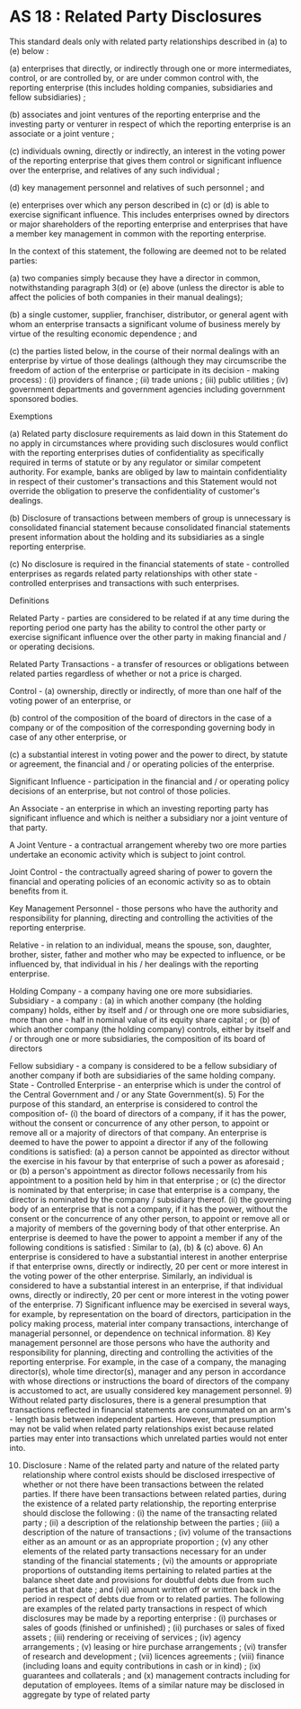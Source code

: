 # AS 18 : Related Party Disclosures

This standard deals only with related party relationships described in (a) to (e) below :

(a) enterprises that directly, or indirectly through one or more intermediates, control,
or are controlled by, or are under common control with, the reporting enterprise
(this includes holding companies, subsidiaries and fellow subsidiaries) ;

(b) associates and joint ventures of the reporting enterprise and the investing
party or venturer in respect of which the reporting enterprise is an associate
or a joint venture ;

(c) individuals owning, directly or indirectly, an interest in the voting power of the
reporting enterprise that gives them control or significant influence over the
enterprise, and relatives of any such individual ;

(d) key management personnel and relatives of such personnel ; and

(e) enterprises over which any person described in (c) or (d) is able to exercise
significant influence. This includes enterprises owned by directors or major
shareholders of the reporting enterprise and enterprises that have a member key management in common with the reporting enterprise.

In the context of this statement, the following are deemed not to be related parties:

(a) two companies simply because they have a director in common, notwithstanding paragraph 3(d) or (e) above (unless the director is able to affect the policies
of both companies in their manual dealings);

(b) a single customer, supplier, franchiser, distributor, or general agent with whom
an enterprise transacts a significant volume of business merely by virtue of
the resulting economic dependence ; and

(c) the parties listed below, in the course of their normal dealings with an enterprise
by virtue of those dealings (although they may circumscribe the freedom of action of the enterprise or participate in its decision - making process) :
(i) providers of finance ;
(ii) trade unions ;
(iii) public utilities ;
(iv) government departments and government agencies including government
sponsored bodies.

Exemptions

(a) Related party disclosure requirements as laid down in this Statement do no
apply in circumstances where providing such disclosures would conflict with
the reporting enterprises duties of confidentiality as specifically required in
terms of statute or by any regulator or similar competent authority.
For example, banks are obliged by law to maintain confidentiality in respect of
their customer's transactions and this Statement would not override the obligation to preserve the confidentiality of customer's dealings.

(b) Disclosure of transactions between members of group is unnecessary is
consolidated financial statement because consolidated financial statements present
information about the holding and its subsidiaries as a single reporting enterprise.

(c) No disclosure is required in the financial statements of state - controlled
enterprises as regards related party relationships with other state - controlled
enterprises and transactions with such enterprises.

Definitions

Related Party - parties are considered to be related if at any time during the reporting
period one party has the ability to control the other party or exercise significant influence
over the other party in making financial and / or operating decisions.

Related Party Transactions - a transfer of resources or obligations between related
parties regardless of whether or not a price is charged.

Control - (a) ownership, directly or indirectly, of more than one half of the voting power
of an enterprise, or 

(b) control of the composition of the board of directors in the case of
a company or of the composition of the corresponding governing body in case of any
other enterprise, or 

(c) a substantial interest in voting power and the power to direct, by
statute or agreement, the financial and / or operating policies of the enterprise.

Significant Influence - participation in the financial and / or operating policy decisions
of an enterprise, but not control of those policies.

An Associate - an enterprise in which an investing reporting party has significant
influence and which is neither a subsidiary nor a joint venture of that party.

A Joint Venture - a contractual arrangement whereby two ore more parties undertake
an economic activity which is subject to joint control.

Joint Control - the contractually agreed sharing of power to govern the financial
and operating policies of an economic activity so as to obtain benefits from it.

Key Management Personnel - those persons who have the authority and responsibility for planning, directing and controlling the activities of the reporting enterprise.

Relative - in relation to an individual, means the spouse, son, daughter, brother,
sister, father and mother who may be expected to influence, or be influenced by,
that individual in his / her dealings with the reporting enterprise.

Holding Company - a company having one ore more subsidiaries.
Subsidiary - a company :
(a) in which another company (the holding company) holds, either by itself and /
or through one ore more subsidiaries, more than one - half in nominal value
of its equity share capital ; or
(b) of which another company (the holding company) controls, either by itself and /
or through one or more subsidiaries, the composition of its board of directors

Fellow subsidiary - a company is considered to be a fellow subsidiary of another
company if both are subsidiaries of the same holding company.
State - Controlled Enterprise - an enterprise which is under the control of the Central
Government and / or any State Government(s).
5) For the purpose of this standard, an enterprise is considered to control the composition of-
(i) the board of directors of a company, if it has the power, without the consent
or concurrence of any other person, to appoint or remove all or a majority of
directors of that company. An enterprise is deemed to have the power to
appoint a director if any of the following conditions is satisfied:
(a) a person cannot be appointed as director without the exercise in his
favour by that enterprise of such a power as aforesaid ; or
(b) a person's appointment as director follows necessarily from his
appointment to a position held by him in that enterprise ; or
(c) the director is nominated by that enterprise; in case that enterprise is a
company, the director is nominated by the company / subsidiary thereof.
(ii) the governing body of an enterprise that is not a company, if it has the power,
without the consent or the concurrence of any other person, to appoint or
remove all or a majority of members of the governing body of that other
enterprise. An enterprise is deemed to have the power to appoint a member
if any of the following conditions is satisfied : Similar to (a), (b) & (c) above.
6) An enterprise is considered to have a substantial interest in another enterprise if that
enterprise owns, directly or indirectly, 20 per cent or more interest in the voting power of
the other enterprise. Similarly, an individual is considered to have a substantial interest
in an enterprise, if that individual owns, directly or indirectly, 20 per cent or more interest
in the voting power of the enterprise.
7) Significant influence may be exercised in several ways, for example, by
representation on the board of directors, participation in the policy making process,
material inter company transactions, interchange of managerial personnel, or
dependence on technical information.
8) Key management personnel are those persons who have the authority and
responsibility for planning, directing and controlling the activities of the reporting
enterprise. For example, in the case of a company, the managing director(s), whole
time director(s), manager and any person in accordance with whose directions or
instructions the board of directors of the company is accustomed to act, are usually considered key management personnel.
9) Without related party disclosures, there is a general presumption that transactions
reflected in financial statements are consummated on an arm's - length basis
between independent parties. However, that presumption may not be valid when
related party relationships exist because related parties may enter into transactions which unrelated parties would not enter into.

10) Disclosure : Name of the related party and nature of the related party relationship
where control exists should be disclosed irrespective of whether or not there have
been transactions between the related parties.
If there have been transactions between related parties, during the existence of a
related party relationship, the reporting enterprise should disclose the following :
(i) the name of the transacting related party ;
(ii) a description of the relationship between the parties ;
(iii) a description of the nature of transactions ;
(iv) volume of the transactions either as an amount or as an appropriate proportion ;
(v) any other elements of the related party transactions necessary for an under
standing of the financial statements ;
(vi) the amounts or appropriate proportions of outstanding items pertaining to
related parties at the balance sheet date and provisions for doubtful debts
due from such parties at that date ; and
(vii) amount written off or written back in the period in respect of debts due from
or to related parties.
The following are examples of the related party transactions in respect of which
disclosures may be made by a reporting enterprise :
(i) purchases or sales of goods (finished or unfinished) ;
(ii) purchases or sales of fixed assets ;
(iii) rendering or receiving of services ;
(iv) agency arrangements ;
(v) leasing or hire purchase arrangements ;
(vi) transfer of research and development ;
(vii) licences agreements ;
(viii) finance (including loans and equity contributions in cash or in kind) ;
(ix) guarantees and collaterals ; and
(x) management contracts including for deputation of employees.
Items of a similar nature may be disclosed in aggregate by type of related party